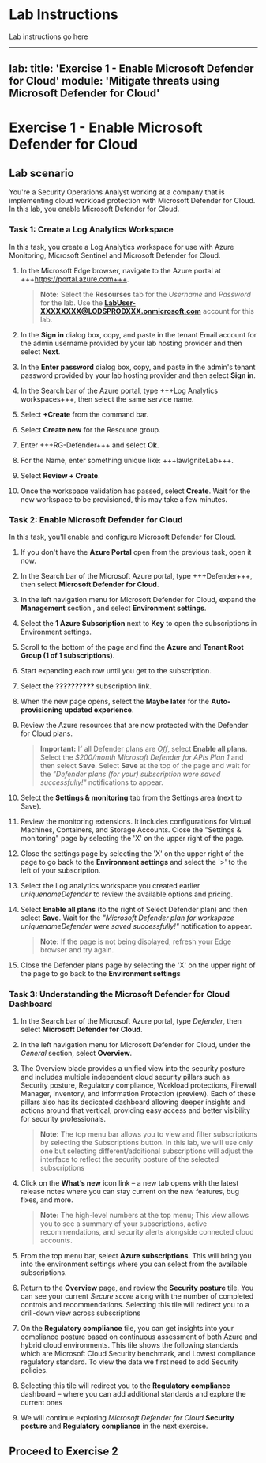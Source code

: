 # Lab Instructions

Lab instructions go here


---
lab:
    title: 'Exercise 1 - Enable Microsoft Defender for Cloud'
    module: 'Mitigate threats using Microsoft Defender for Cloud'
---

# Exercise 1 - Enable Microsoft Defender for Cloud

## Lab scenario

You're a Security Operations Analyst working at a company that is implementing cloud workload protection with Microsoft Defender for Cloud. In this lab, you enable Microsoft Defender for Cloud.

### Task 1: Create a Log Analytics Workspace

In this task, you create a Log Analytics workspace for use with Azure Monitoring, Microsoft Sentinel and Microsoft Defender for Cloud.

1. In the Microsoft Edge browser, navigate to the Azure portal at +++https://portal.azure.com+++.

    >**Note:** Select the **Resourses** tab for the *Username* and *Password* for the lab. Use the **<LabUser-XXXXXXXX@LODSPRODXXX.onmicrosoft.com>** account for this lab.

1. In the **Sign in** dialog box, copy, and paste in the tenant Email account for the admin username provided by your lab hosting provider and then select **Next**.

1. In the **Enter password** dialog box, copy, and paste in the admin's tenant password provided by your lab hosting provider and then select **Sign in**.

1. In the Search bar of the Azure portal, type +++Log Analytics workspaces+++, then select the same service name.

1. Select **+Create** from the command bar.

1. Select **Create new** for the Resource group.

1. Enter +++RG-Defender+++ and select **Ok**.

1. For the Name, enter something unique like: +++lawIgniteLab+++.

1. Select **Review + Create**.

1. Once the workspace validation has passed, select **Create**. Wait for the new workspace to be provisioned, this may take a few minutes.

### Task 2: Enable Microsoft Defender for Cloud

In this task, you'll enable and configure Microsoft Defender for Cloud.

1. If you don't have the **Azure Portal** open from the previous task, open it now.

1. In the Search bar of the Microsoft Azure portal, type +++Defender+++, then select **Microsoft Defender for Cloud**.

1. In the left navigation menu for Microsoft Defender for Cloud, expand the **Management** section , and select **Environment settings**.

1. Select the **1 Azure Subscription** next to **Key** to open the subscriptions in Environment settings.

1. Scroll to the bottom of the page and find the **Azure** and **Tenant Root Group (1 of 1 subscriptions)**.

1. Start expanding each row until you get to the subscription.

1. Select the **??????????** subscription link.

1. When the new page opens, select the **Maybe later** for the **Auto-provisioning updated experience**.

1. Review the Azure resources that are now protected with the Defender for Cloud plans.

    >**Important:** If all Defender plans are *Off*, select **Enable all plans**. Select the *$200/month Microsoft Defender for APIs Plan 1* and then select **Save**. Select **Save** at the top of the page and wait for the *"Defender plans (for your) subscription were saved successfully!"* notifications to appear.

1. Select the **Settings & monitoring** tab from the Settings area (next to Save).

1. Review the monitoring extensions. It includes configurations for Virtual Machines, Containers, and Storage Accounts. Close the "Settings & monitoring" page by selecting the 'X' on the upper right of the page.

1. Close the settings page by selecting the 'X' on the upper right of the page to go back to the **Environment settings** and select the '>' to the left of your subscription.

1. Select the Log analytics workspace you created earlier *uniquenameDefender* to review the available options and pricing.

1. Select **Enable all plans** (to the right of Select Defender plan) and then select **Save**. Wait for the *"Microsoft Defender plan for workspace uniquenameDefender were saved successfully!"* notification to appear.

    >**Note:** If the page is not being displayed, refresh your Edge browser and try again.

1. Close the Defender plans page by selecting the 'X' on the upper right of the page to go back to the **Environment settings**

### Task 3: Understanding the Microsoft Defender for Cloud Dashboard

1. In the Search bar of the Microsoft Azure portal, type *Defender*, then select **Microsoft Defender for Cloud**.

1. In the left navigation menu for Microsoft Defender for Cloud, under the *General* section, select **Overview**.

1. The Overview blade provides a unified view into the security posture and includes multiple independent cloud security pillars such as Security posture, Regulatory compliance, Workload protections, Firewall Manager, Inventory, and Information Protection (preview). Each of these pillars also has its dedicated dashboard allowing deeper insights and actions around that vertical, providing easy access and better visibility for security professionals.

    >**Note:** The top menu bar allows you to view and filter subscriptions by selecting the Subscriptions button. In this lab, we will use only one but selecting different/additional subscriptions will adjust the interface to reflect the security posture of the selected subscriptions

1. Click on the **What’s new** icon link – a new tab opens with the latest release notes where you can stay current on the new features, bug fixes, and more.

    >**Note:** The high-level numbers at the top menu; This view allows you to see a summary of your subscriptions, active recommendations, and security alerts alongside connected cloud accounts.

1. From the top menu bar, select **Azure subscriptions**. This will bring you into the environment settings where you can select from the available subscriptions.

1. Return to the **Overview** page, and review the **Security posture** tile. You can see your current *Secure score* along with the number of completed controls and recommendations. Selecting this tile will redirect you to a drill-down view across subscriptions

1. On the **Regulatory compliance** tile, you can get insights into your compliance posture based on continuous assessment of both Azure and hybrid cloud environments. This tile shows the following standards which are Microsoft Cloud Security benchmark, and Lowest compliance regulatory standard. To view the data we first need to add Security policies.

1. Selecting this tile will redirect you to the **Regulatory compliance** dashboard – where you can add additional standards and explore the current ones

1. We will continue exploring *Microsoft Defender for Cloud* **Security posture** and **Regulatory compliance** in the next exercise.

## Proceed to Exercise 2
